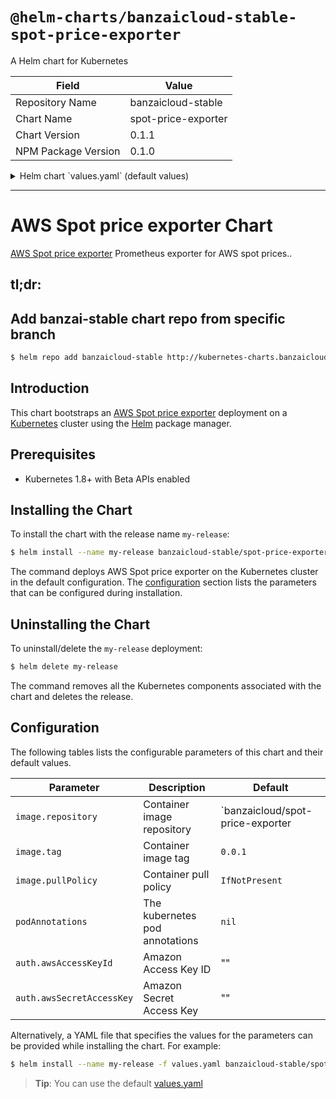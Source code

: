 # `@helm-charts/banzaicloud-stable-spot-price-exporter`

A Helm chart for Kubernetes

| Field               | Value               |
| ------------------- | ------------------- |
| Repository Name     | banzaicloud-stable  |
| Chart Name          | spot-price-exporter |
| Chart Version       | 0.1.1               |
| NPM Package Version | 0.1.0               |

<details>

<summary>Helm chart `values.yaml` (default values)</summary>

```yaml
# Default values for spot-price-exporter.
# This is a YAML-formatted file.
# Declare variables to be passed into your templates.

replicaCount: 1

image:
  repository: banzaicloud/spot-price-exporter
  tag: 0.0.1
  pullPolicy: IfNotPresent

service:
  type: ClusterIP
  port: 8080
  internalPort: 8080

ingress:
  enabled: false
  annotations: {}
  # kubernetes.io/ingress.class: traefik
  # ingress.kubernetes.io/ssl-redirect: "false"
  # traefik.frontend.rule.type: PathPrefix
  hosts:
  # - "/"
  # - "domain.com/xyz"
  # - "domain.com"
  tls: []
  #  - secretName: chart-example-tls
  #    hosts:
  #      - chart-example.local

podAnnotations:
  {}
  # prometheus.io/scrape: "true"
  # prometheus.io/path: "/metrics"
  # prometheus.io/port: "9999"

resources:
  {}
  # We usually recommend not to specify default resources and to leave this as a conscious
  # choice for the user. This also increases chances charts run on environments with little
  # resources, such as Minikube. If you do want to specify resources, uncomment the following
  # lines, adjust them as necessary, and remove the curly braces after 'resources:'.
  # limits:
  #  cpu: 100m
  #  memory: 128Mi
  # requests:
  #  cpu: 100m
  #  memory: 128Mi

nodeSelector: {}

tolerations: []

affinity: {}

auth:
  awsAccessKeyId: ''
  awsSecretAccessKey: ''
```

</details>

---

# AWS Spot price exporter Chart

[AWS Spot price exporter](https://github.com/banzaicloud/spot-price-exporter) Prometheus exporter for AWS spot prices..

## tl;dr:

## Add banzai-stable chart repo from specific branch

```bash
$ helm repo add banzaicloud-stable http://kubernetes-charts.banzaicloud.com/branch/[branch-name]
```

## Introduction

This chart bootstraps an [AWS Spot price exporter](https://github.com/banzaicloud/spot-price-exporter) deployment on a [Kubernetes](http://kubernetes.io) cluster using the [Helm](https://helm.sh) package manager.

## Prerequisites

- Kubernetes 1.8+ with Beta APIs enabled

## Installing the Chart

To install the chart with the release name `my-release`:

```bash
$ helm install --name my-release banzaicloud-stable/spot-price-exporter
```

The command deploys AWS Spot price exporter on the Kubernetes cluster in the default configuration. The [configuration](#configuration) section lists the parameters that can be configured during installation.

## Uninstalling the Chart

To uninstall/delete the `my-release` deployment:

```bash
$ helm delete my-release
```

The command removes all the Kubernetes components associated with the chart and deletes the release.

## Configuration

The following tables lists the configurable parameters of this chart and their default values.

| Parameter                 | Description                    | Default                          |
| ------------------------- | ------------------------------ | -------------------------------- |
| `image.repository`        | Container image repository     | `banzaicloud/spot-price-exporter |
| `image.tag`               | Container image tag            | `0.0.1`                          |
| `image.pullPolicy`        | Container pull policy          | `IfNotPresent`                   |
| `podAnnotations`          | The kubernetes pod annotations | `nil`                            |
| `auth.awsAccessKeyId`     | Amazon Access Key ID           | ""                               |
| `auth.awsSecretAccessKey` | Amazon Secret Access Key       | ""                               |

Alternatively, a YAML file that specifies the values for the parameters can be provided while installing the chart. For example:

```bash
$ helm install --name my-release -f values.yaml banzaicloud-stable/spot-price-exporter
```

> **Tip**: You can use the default [values.yaml](values.yaml)

```

```
